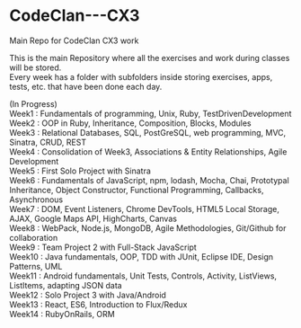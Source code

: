 # CodeClan---CX3
Main Repo for CodeClan CX3 work

This is the main Repository where all the exercises and work during classes will be stored.  
Every week has a folder with subfolders inside storing exercises, apps, tests, etc. that have been done each day.

(In Progress)  
Week1 : Fundamentals of programming, Unix, Ruby, TestDrivenDevelopment  
Week2 : OOP in Ruby, Inheritance, Composition, Blocks, Modules  
Week3 : Relational Databases, SQL, PostGreSQL, web programming, MVC, Sinatra, CRUD, REST  
Week4 : Consolidation of Week3, Associations & Entity Relationships, Agile Development  
Week5 : First Solo Project with Sinatra  
Week6 : Fundamentals of JavaScript, npm, lodash, Mocha, Chai, Prototypal Inheritance, Object Constructor, Functional Programming, Callbacks, Asynchronous  
Week7 : DOM, Event Listeners, Chrome DevTools, HTML5 Local Storage, AJAX, Google Maps API, HighCharts, Canvas  
Week8 : WebPack, Node.js, MongoDB, Agile Methodologies, Git/Github for collaboration  
Week9 : Team Project 2 with Full-Stack JavaScript  
Week10 : Java fundamentals, OOP, TDD with JUnit, Eclipse IDE, Design Patterns, UML  
Week11 : Android fundamentals, Unit Tests, Controls, Activity, ListViews, ListItems, adapting JSON data  
Week12 : Solo Project 3 with Java/Android  
Week13 : React, ES6, Introduction to Flux/Redux  
Week14 : RubyOnRails, ORM
